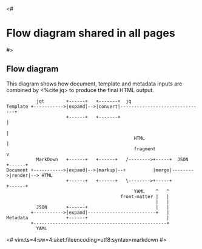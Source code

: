 <#
 # Flow diagram shared in all pages
 #>

## Flow diagram

This diagram shows how document, template and metadata inputs are combined by
<%cite jq> to produce the final HTML output.


```
           jqt        +------+   +-------+  jq
Template +----------->|expand|-->|convert|-------------------------------+
                      +------+   +-------+                               |
                                                                         |
                                               HTML                      | 
                                               fragment                  v
           MarkDown   +------+   +------+   /-------->+-----+  JSON   +------+
Document +----------->|expand|-->|markup|--+          |merge|-------->|render|--> HTML
                      +------+   +------+   \-------->+-----+         +------+
                                               YAML    ^   ^
                                          front-matter |   |
                                                       |   |
           JSON       +------+                         |   |
         +----------->|expand|-------------------------+   |
Metadata              +------+                             |
         +-------------------------------------------------+
           YAML   
```

<#
vim:ts=4:sw=4:ai:et:fileencoding=utf8:syntax=markdown
#>
